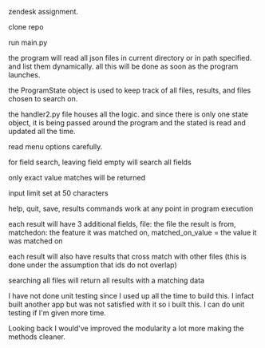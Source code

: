 zendesk assignment.

clone repo

run main.py

the program will read all json files in current directory or in path specified. and list them dynamically. all this will be done as soon as the program launches.

the ProgramState object is used to keep track of all files, results, and files chosen to search on. 

the handler2.py file houses all the logic. and since there is only one state object, it is being passed around the program and the stated is read and updated all the time. 

read menu options carefully.

for field search, leaving field empty will search all fields

only exact value matches will be returned

input limit set at 50 characters

help, quit, save, results  commands work at any point in program execution

each result will have 3 additional fields, file: the file the result is from, matchedon: the feature it was matched on, matched_on_value = the value it was matched on

each result will also have results that cross match with other files
(this is done under the assumption that ids do not overlap)

searching all files will return all results with a matching data

I have not done unit testing since I used up all the time to build this. I infact built another app but was not satisfied with it so i built this. I can do unit testing if I'm given more time. 

Looking back I would've improved the modularity a lot more making the methods cleaner. 

